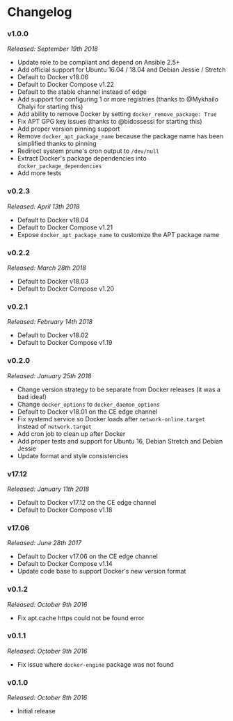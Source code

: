 # Changelog

### v1.0.0

*Released: September 19th 2018*

- Update role to be compliant and depend on Ansible 2.5+
- Add official support for Ubuntu 16.04 / 18.04 and Debian Jessie / Stretch
- Default to Docker v18.06
- Default to Docker Compose v1.22
- Default to the stable channel instead of edge
- Add support for configuring 1 or more registries (thanks to @Mykhailo Chalyi for starting this)
- Add ability to remove Docker by setting `docker_remove_package: True`
- Fix APT GPG key issues (thanks to @bidossessi for starting this)
- Add proper version pinning support
- Remove `docker_apt_package_name` because the package name has been simplified thanks to pinning
- Redirect system prune's cron output to `/dev/null`
- Extract Docker's package dependencies into `docker_package_dependencies`
- Add more tests

### v0.2.3

*Released: April 13th 2018*

- Default to Docker v18.04
- Default to Docker Compose v1.21
- Expose `docker_apt_package_name` to customize the APT package name

### v0.2.2

*Released: March 28th 2018*

- Default to Docker v18.03
- Default to Docker Compose v1.20

### v0.2.1

*Released: February 14th 2018*

- Default to Docker v18.02
- Default to Docker Compose v1.19

### v0.2.0

*Released: January 25th 2018*

- Change version strategy to be separate from Docker releases (it was a bad idea!)
- Change `docker_options` to `docker_daemon_options`
- Default to Docker v18.01 on the CE edge channel
- Fix systemd service so Docker loads after `network-online.target` instead of `network.target`
- Add cron job to clean up after Docker
- Add proper tests and support for Ubuntu 16, Debian Stretch and Debian Jessie
- Update format and style consistencies

### v17.12

*Released: January 11th 2018*

- Default to Docker v17.12 on the CE edge channel
- Default to Docker Compose v1.18

### v17.06

*Released: June 28th 2017*

- Default to Docker v17.06 on the CE edge channel
- Default to Docker Compose v1.14
- Update code base to support Docker's new version format

### v0.1.2

*Released: October 9th 2016*

- Fix apt.cache https could not be found error

### v0.1.1

*Released: October 9th 2016*

- Fix issue where `docker-engine` package was not found

### v0.1.0

*Released: October 8th 2016*

- Initial release
